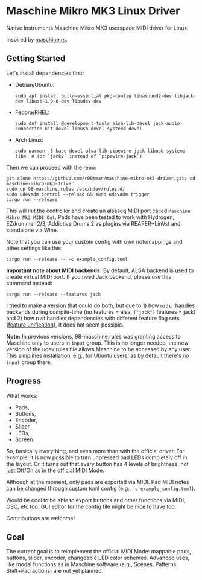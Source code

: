 # Maschine Mikro MK3 Linux Driver
Native Instruments Maschine Mikro MK3 userspace MIDI driver for Linux.

Inspired by [maschine.rs](https://github.com/wrl/maschine.rs).

## Getting Started

Let's install dependencies first:
- Debian/Ubuntu:
  ```
  sudo apt install build-essential pkg-config libasound2-dev libjack-dev libusb-1.0-0-dev libudev-dev
  ```
- Fedora/RHEL:
  ```
  sudo dnf install @development-tools alsa-lib-devel jack-audio-connection-kit-devel libusb-devel systemd-devel
  ```
- Arch Linux:
  ```
  sudo pacman -S base-devel alsa-lib pipewire-jack libusb systemd-libs  # (or `jack2` instead of `pipewire-jack`)
  ``` 

Then we can proceed with the repo:

```shell
git clone https://github.com/r00tman/maschine-mikro-mk3-driver.git; cd maschine-mikro-mk3-driver
sudo cp 98-maschine.rules /etc/udev/rules.d/
sudo udevadm control --reload && sudo udevadm trigger
cargo run --release
```

This will init the controller and create an alsaseq MIDI port called `Maschine Mikro Mk3 MIDI Out`.
Pads have been tested to work with Hydrogen, EZdrummer 2/3, Addictive Drums 2 as plugins via REAPER+LinVst and standalone via Wine.

Note that you can use your custom config with own notemappings and other settings like this:
```shell
cargo run --release -- -c example_config.toml
```

**Important note about MIDI backends:** By default, ALSA backend is used to create virtual MIDI port. If you need Jack backend, please use this command instead:
```shell
cargo run --release --features jack
```
I tried to make a version that could do both, but due to 1) how `midir` handles backends during compile-time (no features = alsa, `["jack"]` features = jack) and 2) how rust handles dependencies with different feature flag sets ([feature unification](https://github.com/rust-lang/cargo/issues/10489)), it does not seem possible.

**Note:** In previous versions, 98-maschine.rules was granting access to Maschine only to users in `input` group. This is no longer needed, the new version of the udev rules file allows Maschine to be accessed by any user. This simplifies installation, e.g., for Ubuntu users, as by default there's no `input` group there.

## Progress

What works:
 - Pads,
 - Buttons,
 - Encoder,
 - Slider,
 - LEDs,
 - Screen.

So, basically everything, and even more than with the official driver.
For example, it is now possible to turn unpressed pad LEDs completely off in the layout.
Or it turns out that every button has 4 levels of brightness, not just Off/On as in the official MIDI Mode.

Although at the moment, only pads are exported via MIDI.
Pad MIDI notes can be changed through custom toml config (e.g., `-c example_config.toml`).

Would be cool to be able to export buttons and other functions via MIDI, OSC, etc too. GUI editor for the config file might be nice to have too.

Contributions are welcome!

## Goal

The current goal is to reimplement the official MIDI Mode: mappable pads, buttons, slider, encoder, changeable LED color schemes.
Advanced uses, like modal functions as in Maschine software (e.g., Scenes, Patterns, Shift+Pad actions) are not yet planned.
